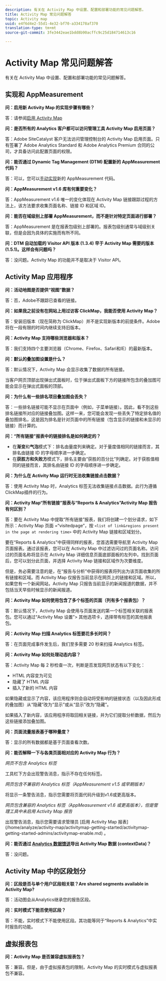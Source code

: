 ```yaml
---
description: 有关在 Activity Map 中设置、配置和部署功能的常见问题解答。
title: Activity Map 常见问题解答
topic: Activity map
uuid: e4f6d4e2-55d1-4e32-bf70-a334178af370
translation-type: tm+mt
source-git-commit: 3fe3442eae1bdd8b90acffc9c25d184714613c16

---
```



# Activity Map 常见问题解答

有关在 Activity Map 中设置、配置和部署功能的常见问题解答。

## 实现和 AppMeasurement

**问：启用新 Activity Map 的实现步骤有哪些？**

答：请参阅[启用 Activity Map](/help/analyze/activity-map/activitymap-getting-started/activitymap-getting-started-admins/activitymap-enable.md)

**问：是否所有的 Analytics 客户都可以访问管理工具 Activity Map 启用页面？**

答：Adobe SiteCatalyst 客户无法访问管理控制台的 Activity Map 启用页面。只有签署了 Adobe Analytics Standard 和 Adobe Analytics Premium 合同的公司，才具备访问此配置页面的权限。

**问：能否通过 Dynamic Tag Management (DTM) 配置新的 AppMeasurement 代码？**

答：可以，您可以[手动实现](https://docs.adobe.com/content/help/en/dtm/using/tools/analytics-dtm.html)新的 AppMeasurement 代码。

**问：AppMeasurement v1.6 库有何重要变化？**

答：AppMeasurement v1.6 唯一的变化体现在 Activity Map 链接跟踪过程的方法上，该方法要求收集页面名称、链接 ID 和区域 ID。

**问：能否在域级别上部署 AppMeasurement，而不是针对特定页面进行部署？**

答：AppMeasurement 是在报表包级别上部署的。报表包级别通常与域级别关联，但是会因为具体的实施而有所不同。

**问：DTM 自动加载的 Visitor API 版本 (1.3.4) 早于 Activity Map 需要的版本 (1.5.1)。这样会有问题吗？**

答：没问题。Activity Map 的功能并不是取决于 Visitor API。

## Activity Map 应用程序

<!--**Q: How does Activity Map support Single-Page Applications (SPA)?**

A: 

* Every few seconds, Activity Map scans the web page, looking for changes to the page. ActivityMap finds new content on the page without needing a new page load, but this new content is always attributed to the first pageName found when the page loaded.

* Activity Map checks to see if the visibility of links that it knows about has changed. If a change in visibility is found, then the [Links On Page](/help/analyze/activity-map/activitymap-links-report.md) table's Present column for that link updates with **[!UICONTROL Displayed]** or **[!UICONTROL Hidden]**.

* When user interaction creates new content, any new elements that are found by AppMeasurement to be a link will be added to the **[!UICONTROL Links On Page]** table. Activity Map sends a new data request that includes these new links. The new links should appear in the **[!UICONTROL Links On Page]** table when the data request is handled by the UI.-->

**问：活动地图是否提供“视图”数据？**

答：否，Adobe不跟踪已查看的链接。

**问：如果我之前没有在网站上用过访客 ClickMap，我能否使用 Activity Map？**

答：安装旧版本（现在简称为 ClickMap）并不是实现新版本的前提条件。Adobe 将在一段有限的时间内继续支持旧版本。

**问：Activity Map 支持哪些浏览器和版本？**

答：我们支持四个主要浏览器（Chrome、Firefox、Safari和IE）的最新版本。

**问：默认的叠加图设置是什么？**

答：默认情况下，Activity Map 会显示收集了数据的所有链接。

当客户网页顶部出现弹出式面板时，位于弹出式面板下方的链接所包含的叠加图可能会显示在弹出式面板的顶部。

**问：为什么有一些排名项目叠加图会丢失？**

答：一些排名链接可能不显示在页面中（例如，子菜单链接）。因此，看不到这些排名链接所对应的链接叠加图。这样一来，您可能会发现一些丢失了特定排名值的叠加图排名，这是因为排名是针对页面中的所有链接（包含显示的链接和未显示的链接）而计算的。

**问：“所有链接”报表中的链接排名是如何确定的？**

* 在&#x200B;**渐变**&#x200B;和&#x200B;**气泡**&#x200B;模式下：排名由量度列来确定。对于量度值相同的链接而言，其排名由链接 ID 的字母顺序进一步确定。
* 在&#x200B;**获胜方和失败方**&#x200B;模式下，排名主要由“获胜的百分比”列确定。对于获胜值相同的链接而言，其排名由链接 ID 的字母顺序进一步确定。

**问：为什么在 Activity Map 运行时无法收集链接点击数据？**

答：使用 Activity Map 时，Analytics 标签无法收集链接点击数据。此行为遵循ClickMap插件的行为。

**问：Activity Map“所有链接”报表与“Reports &amp; Analytics”Activity Map 报告有何区别？**

答：要在 Activity Map 中提取“所有链接”报表，我们将创建一个划分请求，如下所示：Activity Map 页面 =“visitedpage”，按 `<list of link&regions present in the page at rendering time>` 中的 Activity Map 链接和区域划分。

要在“Reports &amp; Analytics”中获得同样的报表，您首选需要导航至 Activity Map 页面报表。通过该报表，您可以在 Activity Map 中过滤访问过的页面名称。访问过的页面名称将显示在 Activity Map 详细信息页面底部面板的左列中。找到页面后，您可以划分此页面，并选择 Activity Map 链接和区域作为次要维度。

但是，务必需要注意的是，在“报告与分析”中获得的报表将列出为该页面收集的所有链接和区域。而 Activity Map 仅报告当前显示在网页上的链接和区域。所以，如果您有一个新闻网站，Activity Map 只报告当前显示的新闻报道的数据，并不包括当天早些时候显示的新闻报道。

**问：Activity Map 如何使用包含了多个标签的页面（列有多个报表包）？**

答：默认情况下，Activity Map 会使用与页面发送的第一个标签相关联的报表包。您可以通过“Activity Map 设置”> 其他选项卡，选择带有标签的其他报表包。

**问：Activity Map 扫描 Analytics 标签要花多长时间？**

答：在页面完成事件发生后，我们至多需要 20 秒来扫描 Analytics 标签。

**问：Activity Map 如何处理动态内容？**

答：Activity Map 每 2 秒检查一次，判断是否发现网页状态有以下变化：

* HTML 内容变为可见
* 隐藏了 HTML 内容
* 插入了新的 HTML 内容

如果隐藏或显示了内容，该应用程序则会自动将受影响的链接状态（以及因此形成的叠加图）从“隐藏”改为“显示”或从“显示”改为“隐藏”。

如果插入了新内容，该应用程序将取回相关链接，并为它们提取分析数据，然后为这些链接添加叠加图。

**问：页面流量报表基于哪种量度？**

答：显示的所有数据都是基于页面查看次数。

**问：能否解释一下与各类页面相对应的 Activity Map 行为？**

*网页不包含 Analytics 标签*

工具栏下方会出现警告消息，指示不存在任何标签。

*网页包含不兼容的 Analytics 标签（AppMeasurement v1.5 或早期版本）*

将显示一条警告消息，指示您需要将页面代码升级到v1.6或更高版本。

*网页包含兼容的 Analytics 标签（AppMeasurement v1.6 或更高版本），但是管理工具中未启用 Activity Map 报告*

出现警告消息，指示您需要请求管理员 \[启用 Activity Map 报表\](/home/analyze/activity-map/activitymap-getting-started/activitymap-getting-started-admins/activitymap-enable.md) 。

**问：能否通过 [Analytics 数据馈送](https://docs.adobe.com/content/help/zh-Hans/analytics/export/analytics-data-feed/data-feed-overview.html)导出 Activity Map 数据 (contextData)？**

答：没问题。

## Activity Map 中的区段划分

**问：区段是否与单个用户区段相关联？Are shared segments available in Activity Map?**

答：活动图会从Analytics继承您的报告区段。

**问：实时模式下能否使用区段？**

答：不能，实时模式下不能使用区段。其功能等同于“Reports &amp; Analytics”中实时报告的功能。

## 虚拟报表包

**问：Activity Map 是否兼容虚拟报表包？**

答：兼容。但是，由于虚拟报表包的限制，Activity Map 的实时模式与虚拟报表包不兼容。
